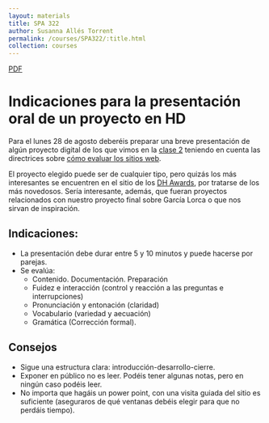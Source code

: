 ```yaml
---
layout: materials
title: SPA 322
author: Susanna Allés Torrent
permalink: /courses/SPA322/:title.html
collection: courses
---
```

[PDF](apuntes/indicaciones_presentacion1.pdf)

# Indicaciones para la presentación oral de un proyecto en HD

Para el lunes 28 de agosto deberéis preparar una breve presentación de algún proyecto digital de los que vimos en la [clase 2](class_2.html) teniendo en cuenta las directrices sobre [cómo evaluar los sitios web](analysis_web.html). 

El proyecto elegido puede ser de cualquier tipo, pero quizás los más interesantes se encuentren en el sitio de los [DH Awards](http://dhawards.org/), por tratarse de los más novedosos. Sería interesante, además, que fueran proyectos relacionados con nuestro proyecto final sobre García Lorca o que nos sirvan de inspiración.  

## Indicaciones:

- La presentación debe durar entre 5 y 10 minutos y puede hacerse por parejas.
- Se evalúa:
	* Contenido. Documentación. Preparación
	* Fuidez e interacción (control y reacción a las preguntas e interrupciones)
	* Pronunciación y entonación (claridad)
	* Vocabulario (variedad y aecuación)
	* Gramática (Corrección formal). 

## Consejos
- Sigue una estructura clara: introducción-desarrollo-cierre. 
- Exponer en público no es leer. Podéis tener algunas notas, pero en ningún caso podéis leer. 
- No importa que hagáis un power point, con una visita guiada del sitio es suficiente (aseguraros de qué ventanas debéis elegir para que no perdáis tiempo).
